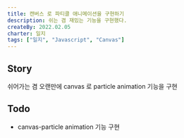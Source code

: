 ```yaml
---
title: 캔버스 로 파티클 애니메이션을 구현하기
description: 쉬는 겸 재밌는 기능을 구현했다.
createBy: 2022.02.05
charter: 일지
tags: ["일지", "Javascript", "Canvas"]
---
```


## Story

쉬어가는 겸 오랜만에 canvas 로 particle animation 기능을 구현

## Todo

-   canvas-particle animation 기능 구현

